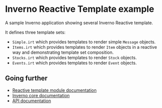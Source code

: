 [inverno-mod-irt]: https://github.com/inverno-io/inverno-mods/blob/master/doc/reference-guide.md#reactive-template
[inverno-core-root-doc]: https://github.com/inverno-io/inverno-core/blob/master/doc/reference-guide.md
[inverno-javadoc]: https://inverno.io/docs/release/api/index.html

# Inverno Reactive Template example

A sample Inverno application showing several Inverno Reactive template.

It defines three template sets:

- `Simple.irt` which provides templates to render simple `Message` objects.
- `Items.irt` which provides templates to render `Item` objects in a reactive way and demonstrating template set composition.
- `Stocks.irt` which provides templates to render `Stock` objects.
- `Events.irt` which provides templates to render `Event` objects.

## Going further

- [Reactive template module documentation][Inverno-mod-irt]
- [Inverno core documentation][inverno-core-root-doc]
- [API documentation][inverno-javadoc]